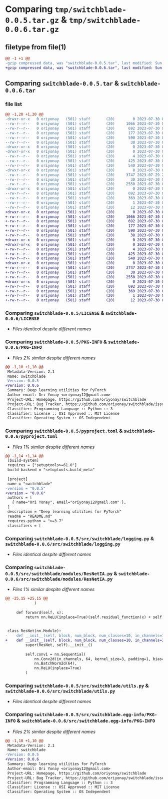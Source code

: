 # Comparing `tmp/switchblade-0.0.5.tar.gz` & `tmp/switchblade-0.0.6.tar.gz`

## filetype from file(1)

```diff
@@ -1 +1 @@
-gzip compressed data, was "switchblade-0.0.5.tar", last modified: Sun Jul 30 01:02:03 2023, max compression
+gzip compressed data, was "switchblade-0.0.6.tar", last modified: Sun Jul 30 02:50:36 2023, max compression
```

## Comparing `switchblade-0.0.5.tar` & `switchblade-0.0.6.tar`

### file list

```diff
@@ -1,20 +1,20 @@
-drwxr-xr-x   0 oriyonay   (501) staff       (20)        0 2023-07-30 01:02:03.286813 switchblade-0.0.5/
--rw-r--r--   0 oriyonay   (501) staff       (20)     1066 2023-07-30 01:00:20.000000 switchblade-0.0.5/LICENSE
--rw-r--r--   0 oriyonay   (501) staff       (20)      692 2023-07-30 01:02:03.286475 switchblade-0.0.5/PKG-INFO
--rw-r--r--   0 oriyonay   (501) staff       (20)      177 2023-07-30 01:00:20.000000 switchblade-0.0.5/README.md
--rw-r--r--   0 oriyonay   (501) staff       (20)      590 2023-07-30 01:01:16.000000 switchblade-0.0.5/pyproject.toml
--rw-r--r--   0 oriyonay   (501) staff       (20)       38 2023-07-30 01:02:03.286940 switchblade-0.0.5/setup.cfg
-drwxr-xr-x   0 oriyonay   (501) staff       (20)        0 2023-07-30 01:02:03.278543 switchblade-0.0.5/src/
-drwxr-xr-x   0 oriyonay   (501) staff       (20)        0 2023-07-30 01:02:03.282289 switchblade-0.0.5/src/switchblade/
--rw-r--r--   0 oriyonay   (501) staff       (20)        4 2023-07-30 01:00:20.000000 switchblade-0.0.5/src/switchblade/__init__.py
--rw-r--r--   0 oriyonay   (501) staff       (20)      425 2023-07-30 01:00:20.000000 switchblade-0.0.5/src/switchblade/debugging.py
--rw-r--r--   0 oriyonay   (501) staff       (20)      540 2023-07-30 01:00:20.000000 switchblade-0.0.5/src/switchblade/logging.py
-drwxr-xr-x   0 oriyonay   (501) staff       (20)        0 2023-07-30 01:02:03.286087 switchblade-0.0.5/src/switchblade/modules/
--rw-r--r--   0 oriyonay   (501) staff       (20)     3747 2023-07-29 23:03:04.000000 switchblade-0.0.5/src/switchblade/modules/ResNetIA.py
--rw-r--r--   0 oriyonay   (501) staff       (20)       30 2023-07-30 01:00:20.000000 switchblade-0.0.5/src/switchblade/modules/__init__.py
--rw-r--r--   0 oriyonay   (501) staff       (20)     2550 2023-07-30 01:00:20.000000 switchblade-0.0.5/src/switchblade/utils.py
-drwxr-xr-x   0 oriyonay   (501) staff       (20)        0 2023-07-30 01:02:03.285339 switchblade-0.0.5/src/switchblade.egg-info/
--rw-r--r--   0 oriyonay   (501) staff       (20)      692 2023-07-30 01:02:03.000000 switchblade-0.0.5/src/switchblade.egg-info/PKG-INFO
--rw-r--r--   0 oriyonay   (501) staff       (20)      369 2023-07-30 01:02:03.000000 switchblade-0.0.5/src/switchblade.egg-info/SOURCES.txt
--rw-r--r--   0 oriyonay   (501) staff       (20)        1 2023-07-30 01:02:03.000000 switchblade-0.0.5/src/switchblade.egg-info/dependency_links.txt
--rw-r--r--   0 oriyonay   (501) staff       (20)       12 2023-07-30 01:02:03.000000 switchblade-0.0.5/src/switchblade.egg-info/top_level.txt
+drwxr-xr-x   0 oriyonay   (501) staff       (20)        0 2023-07-30 02:50:36.372202 switchblade-0.0.6/
+-rw-r--r--   0 oriyonay   (501) staff       (20)     1066 2023-07-30 01:00:20.000000 switchblade-0.0.6/LICENSE
+-rw-r--r--   0 oriyonay   (501) staff       (20)      692 2023-07-30 02:50:36.371926 switchblade-0.0.6/PKG-INFO
+-rw-r--r--   0 oriyonay   (501) staff       (20)      177 2023-07-30 01:00:20.000000 switchblade-0.0.6/README.md
+-rw-r--r--   0 oriyonay   (501) staff       (20)      590 2023-07-30 02:48:37.000000 switchblade-0.0.6/pyproject.toml
+-rw-r--r--   0 oriyonay   (501) staff       (20)       38 2023-07-30 02:50:36.372303 switchblade-0.0.6/setup.cfg
+drwxr-xr-x   0 oriyonay   (501) staff       (20)        0 2023-07-30 02:50:36.364042 switchblade-0.0.6/src/
+drwxr-xr-x   0 oriyonay   (501) staff       (20)        0 2023-07-30 02:50:36.369375 switchblade-0.0.6/src/switchblade/
+-rw-r--r--   0 oriyonay   (501) staff       (20)        4 2023-07-30 01:00:20.000000 switchblade-0.0.6/src/switchblade/__init__.py
+-rw-r--r--   0 oriyonay   (501) staff       (20)      425 2023-07-30 01:00:20.000000 switchblade-0.0.6/src/switchblade/debugging.py
+-rw-r--r--   0 oriyonay   (501) staff       (20)      540 2023-07-30 01:00:20.000000 switchblade-0.0.6/src/switchblade/logging.py
+drwxr-xr-x   0 oriyonay   (501) staff       (20)        0 2023-07-30 02:50:36.371483 switchblade-0.0.6/src/switchblade/modules/
+-rw-r--r--   0 oriyonay   (501) staff       (20)     3747 2023-07-30 02:46:23.000000 switchblade-0.0.6/src/switchblade/modules/ResNetIA.py
+-rw-r--r--   0 oriyonay   (501) staff       (20)       30 2023-07-30 01:00:20.000000 switchblade-0.0.6/src/switchblade/modules/__init__.py
+-rw-r--r--   0 oriyonay   (501) staff       (20)     2550 2023-07-30 01:00:20.000000 switchblade-0.0.6/src/switchblade/utils.py
+drwxr-xr-x   0 oriyonay   (501) staff       (20)        0 2023-07-30 02:50:36.370770 switchblade-0.0.6/src/switchblade.egg-info/
+-rw-r--r--   0 oriyonay   (501) staff       (20)      692 2023-07-30 02:50:36.000000 switchblade-0.0.6/src/switchblade.egg-info/PKG-INFO
+-rw-r--r--   0 oriyonay   (501) staff       (20)      369 2023-07-30 02:50:36.000000 switchblade-0.0.6/src/switchblade.egg-info/SOURCES.txt
+-rw-r--r--   0 oriyonay   (501) staff       (20)        1 2023-07-30 02:50:36.000000 switchblade-0.0.6/src/switchblade.egg-info/dependency_links.txt
+-rw-r--r--   0 oriyonay   (501) staff       (20)       12 2023-07-30 02:50:36.000000 switchblade-0.0.6/src/switchblade.egg-info/top_level.txt
```

### Comparing `switchblade-0.0.5/LICENSE` & `switchblade-0.0.6/LICENSE`

 * *Files identical despite different names*

### Comparing `switchblade-0.0.5/PKG-INFO` & `switchblade-0.0.6/PKG-INFO`

 * *Files 2% similar despite different names*

```diff
@@ -1,10 +1,10 @@
 Metadata-Version: 2.1
 Name: switchblade
-Version: 0.0.5
+Version: 0.0.6
 Summary: Deep learning utilities for PyTorch
 Author-email: Ori Yonay <oriyonay12@gmail.com>
 Project-URL: Homepage, https://github.com/oriyonay/switchblade
 Project-URL: Bug Tracker, https://github.com/oriyonay/switchblade/issues
 Classifier: Programming Language :: Python :: 3
 Classifier: License :: OSI Approved :: MIT License
 Classifier: Operating System :: OS Independent
```

### Comparing `switchblade-0.0.5/pyproject.toml` & `switchblade-0.0.6/pyproject.toml`

 * *Files 1% similar despite different names*

```diff
@@ -1,14 +1,14 @@
 [build-system]
 requires = ["setuptools>=61.0"]
 build-backend = "setuptools.build_meta"
 
 [project]
 name = "switchblade"
-version = "0.0.5"
+version = "0.0.6"
 authors = [
   { name="Ori Yonay", email="oriyonay12@gmail.com" },
 ]
 description = "Deep learning utilities for PyTorch"
 readme = "README.md"
 requires-python = ">=3.7"
 classifiers = [
```

### Comparing `switchblade-0.0.5/src/switchblade/logging.py` & `switchblade-0.0.6/src/switchblade/logging.py`

 * *Files identical despite different names*

### Comparing `switchblade-0.0.5/src/switchblade/modules/ResNetIA.py` & `switchblade-0.0.6/src/switchblade/modules/ResNetIA.py`

 * *Files 1% similar despite different names*

```diff
@@ -25,15 +25,15 @@
             )
 
     def forward(self, x):
         return nn.ReLU(inplace=True)(self.residual_function(x) + self.shortcut(x))
 
 
 class ResNet(nn.Module):
-    def __init__(self, block, num_block, num_classes=10, in_channels=1):
+    def __init__(self, block, num_block, num_classes=10, in_channels=3):
         super(ResNet, self).__init__()
 
         self.conv1 = nn.Sequential(
             nn.Conv2d(in_channels, 64, kernel_size=3, padding=1, bias=False),
             nn.BatchNorm2d(64),
             nn.ReLU(inplace=True)
         )
```

### Comparing `switchblade-0.0.5/src/switchblade/utils.py` & `switchblade-0.0.6/src/switchblade/utils.py`

 * *Files identical despite different names*

### Comparing `switchblade-0.0.5/src/switchblade.egg-info/PKG-INFO` & `switchblade-0.0.6/src/switchblade.egg-info/PKG-INFO`

 * *Files 2% similar despite different names*

```diff
@@ -1,10 +1,10 @@
 Metadata-Version: 2.1
 Name: switchblade
-Version: 0.0.5
+Version: 0.0.6
 Summary: Deep learning utilities for PyTorch
 Author-email: Ori Yonay <oriyonay12@gmail.com>
 Project-URL: Homepage, https://github.com/oriyonay/switchblade
 Project-URL: Bug Tracker, https://github.com/oriyonay/switchblade/issues
 Classifier: Programming Language :: Python :: 3
 Classifier: License :: OSI Approved :: MIT License
 Classifier: Operating System :: OS Independent
```

